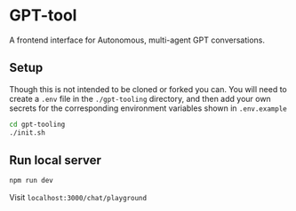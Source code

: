 # GPT-tool
A frontend interface for Autonomous, multi-agent GPT conversations. 

## Setup
Though this is not intended to be cloned or forked you can. You will need to create a `.env` file in the `./gpt-tooling` directory, and then add your own secrets
for the corresponding environment variables shown in `.env.example`
```bash
cd gpt-tooling
./init.sh
```

## Run local server
```bash
npm run dev
```
Visit `localhost:3000/chat/playground`
